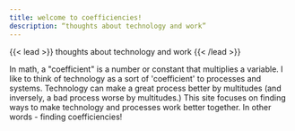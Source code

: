 ```yaml
---
title: welcome to coefficiencies!
description: “thoughts about technology and work”
---
```


{{< lead >}}
thoughts about technology and work
{{< /lead >}}

In math, a "coefficient" is a number or constant that multiplies a variable. I like to think of technology as a sort of 'coefficient' to processes and systems. Technology can make a great process better by multitudes (and inversely, a bad process worse by multitudes.) This site focuses on finding ways to make technology and processes work better together. In other words - finding coefficiencies!


